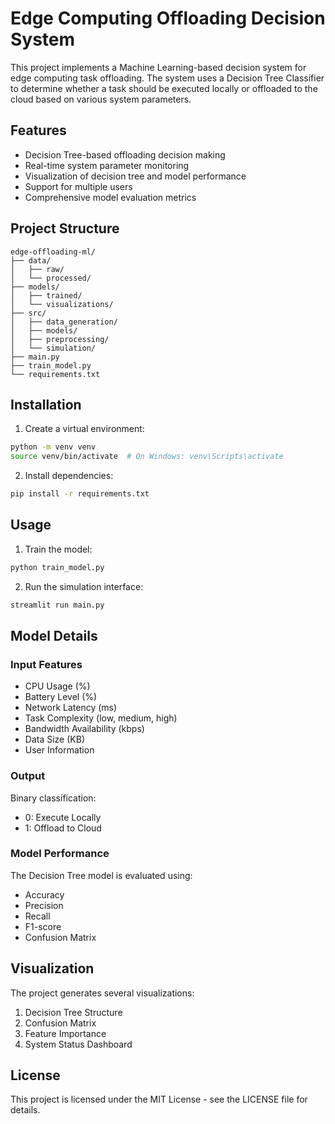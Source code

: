# Edge Computing Offloading Decision System

This project implements a Machine Learning-based decision system for edge computing task offloading. The system uses a Decision Tree Classifier to determine whether a task should be executed locally or offloaded to the cloud based on various system parameters.

## Features

- Decision Tree-based offloading decision making
- Real-time system parameter monitoring
- Visualization of decision tree and model performance
- Support for multiple users
- Comprehensive model evaluation metrics

## Project Structure

```
edge-offloading-ml/
├── data/
│   ├── raw/
│   └── processed/
├── models/
│   ├── trained/
│   └── visualizations/
├── src/
│   ├── data_generation/
│   ├── models/
│   ├── preprocessing/
│   └── simulation/
├── main.py
├── train_model.py
└── requirements.txt
```

## Installation

1. Create a virtual environment:
```bash
python -m venv venv
source venv/bin/activate  # On Windows: venv\Scripts\activate
```

2. Install dependencies:
```bash
pip install -r requirements.txt
```

## Usage

1. Train the model:
```bash
python train_model.py
```

2. Run the simulation interface:
```bash
streamlit run main.py
```

## Model Details

### Input Features
- CPU Usage (%)
- Battery Level (%)
- Network Latency (ms)
- Task Complexity (low, medium, high)
- Bandwidth Availability (kbps)
- Data Size (KB)
- User Information

### Output
Binary classification:
- 0: Execute Locally
- 1: Offload to Cloud

### Model Performance
The Decision Tree model is evaluated using:
- Accuracy
- Precision
- Recall
- F1-score
- Confusion Matrix

## Visualization

The project generates several visualizations:
1. Decision Tree Structure
2. Confusion Matrix
3. Feature Importance
4. System Status Dashboard

## License

This project is licensed under the MIT License - see the LICENSE file for details. 